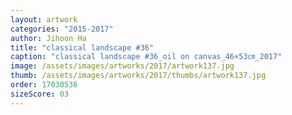 ```yaml
---
layout: artwork
categories: "2015-2017"
author: Jihoon Ha
title: "classical landscape #36"
caption: "classical landscape #36_oil on canvas_46×53㎝_2017"
image: /assets/images/artworks/2017/artwork137.jpg
thumb: /assets/images/artworks/2017/thumbs/artwork137.jpg
order: 17030536
sizeScore: 03
---
```

